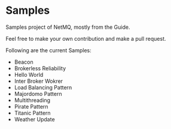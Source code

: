 # Samples
Samples project of NetMQ, mostly from the Guide.

Feel free to make your own contribution and make a pull request.

Following are the current Samples:

* Beacon
* Brokerless Reliability
* Hello World
* Inter Broker Wokrer
* Load Balancing Pattern
* Majordomo Pattern
* Multithreading
* Pirate Pattern
* Titanic Pattern
* Weather Update
